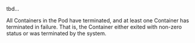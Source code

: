 tbd...


All Containers in the Pod have terminated, and at least one Container has terminated in failure. That is, the Container either exited with non-zero status or was terminated by the system.